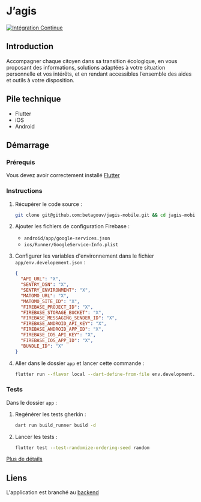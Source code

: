 # J’agis

[![Intégration Continue](https://github.com/betagouv/jagis-mobile/actions/workflows/continuous-integration.yml/badge.svg?branch=main)](https://github.com/betagouv/jagis-mobile/actions/workflows/continuous-integration.yml)

## Introduction

Accompagner chaque citoyen dans sa transition écologique, en vous proposant des informations, solutions adaptées à votre situation personnelle et vos intérêts, et en rendant accessibles l’ensemble des aides et outils à votre disposition.

## Pile technique

- Flutter
- iOS
- Android

## Démarrage

### Prérequis

Vous devez avoir correctement installé [Flutter](https://docs.flutter.dev/get-started/install)

### Instructions

1. Récupérer le code source :

   ```sh
   git clone git@github.com:betagouv/jagis-mobile.git && cd jagis-mobile
   ```

1. Ajouter les fichiers de configuration Firebase :

   - `android/app/google-services.json`
   - `ios/Runner/GoogleService-Info.plist`

1. Configurer les variables d'environnement dans le fichier `app/env.developement.json` :

   ```json
   {
     "API_URL": "X",
     "SENTRY_DSN": "X",
     "SENTRY_ENVIRONMENT": "X",
     "MATOMO_URL": "X",
     "MATOMO_SITE_ID": "X",
     "FIREBASE_PROJECT_ID": "X",
     "FIREBASE_STORAGE_BUCKET": "X",
     "FIREBASE_MESSAGING_SENDER_ID": "X",
     "FIREBASE_ANDROID_API_KEY": "X",
     "FIREBASE_ANDROID_APP_ID": "X",
     "FIREBASE_IOS_API_KEY": "X",
     "FIREBASE_IOS_APP_ID": "X",
     "BUNDLE_ID": "X"
   }
   ```

1. Aller dans le dossier `app` et lancer cette commande :

   ```sh
   flutter run --flavor local --dart-define-from-file env.development.json --dart-define=cronetHttpNoPlay=true
   ```

### Tests

Dans le dossier `app` :

1. Regénérer les tests gherkin :

   ```sh
   dart run build_runner build -d
   ```

1. Lancer les tests :

   ```sh
   flutter test --test-randomize-ordering-seed random
   ```

[Plus de détails](docs/tests.md)

## Liens

L'application est branché au [backend](https://github.com/betagouv/agir-back)

